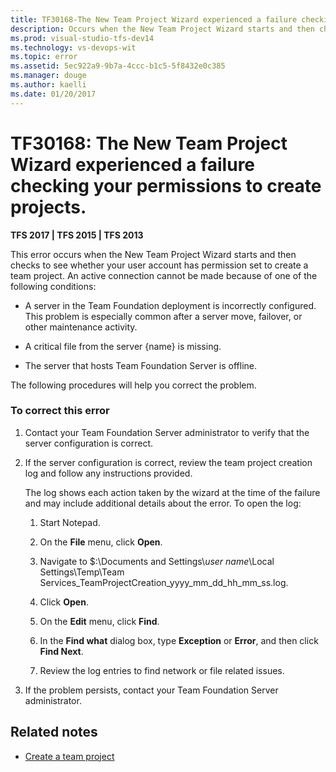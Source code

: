 ```yaml
---
title: TF30168-The New Team Project Wizard experienced a failure checking your permissions to create projects | TFS
description: Occurs when the New Team Project Wizard starts and then checks to see whether your user account has permission set to create a team project.
ms.prod: visual-studio-tfs-dev14
ms.technology: vs-devops-wit
ms.topic: error
ms.assetid: 5ec922a9-9b7a-4ccc-b1c5-5f8432e0c385
ms.manager: douge
ms.author: kaelli
ms.date: 01/20/2017
---
```


# TF30168: The New Team Project Wizard experienced a failure checking your permissions to create projects.


**TFS 2017 | TFS 2015 | TFS 2013**

This error occurs when the New Team Project Wizard starts and then checks to see whether your user account has permission set to create a team project. An active connection cannot be made because of one of the following conditions:  
  
-   A server in the Team Foundation deployment is incorrectly configured. This problem is especially common after a server move, failover, or other maintenance activity.  
  
-   A critical file from the server {name} is missing.  
  
-   The server that hosts Team Foundation Server is offline.  
  
 The following procedures will help you correct the problem.  
  
### To correct this error  
  
1.  Contact your Team Foundation Server administrator to verify that the server configuration is correct.  
  
2.  If the server configuration is correct, review the team project creation log and follow any instructions provided.  
  
     The log shows each action taken by the wizard at the time of the failure and may include additional details about the error. To open the log:  
  
    1.  Start Notepad.  
  
    2.  On the **File** menu, click **Open**.  
  
    3.  Navigate to $:\Documents and Settings\\*user name*\Local Settings\Temp\Team Services_TeamProjectCreation_yyyy_mm_dd_hh_mm_ss.log.  
  
    4.  Click **Open**.  
  
    5.  On the **Edit** menu, click **Find**.  
  
    6.  In the **Find what** dialog box, type **Exception** or **Error**, and then click **Find Next**.  
  
    7.  Review the log entries to find network or file related issues.  
  
3.  If the problem persists, contact your Team Foundation Server administrator.  
  
## Related notes
- [Create a team project](../../../setup-admin/create-team-project.md)